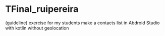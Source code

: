 # TFinal_ruipereira
(guideline) exercise for my students make a contacts list in Abdroid Studio with kotlin without geolocation
